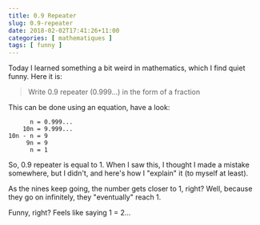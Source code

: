 ```yaml
---
title: 0.9 Repeater
slug: 0.9-repeater
date: 2018-02-02T17:41:26+11:00
categories: [ mathematiques ]
tags: [ funny ]
---
```


Today I learned something a bit weird in mathematics, which I find quiet funny.
Here it is:

> Write 0.9 repeater (0.999...) in the form of a fraction

This can be done using an equation, have a look:

```
      n = 0.999...
    10n = 9.999...
10n - n = 9
     9n = 9
      n = 1
```

So, 0.9 repeater is equal to 1. When I saw this, I thought I made a mistake
somewhere, but I didn't, and here's how I "explain" it (to myself at least).

As the nines keep going, the number gets closer to 1, right? Well,
because they go on infinitely, they "eventually" reach 1.

Funny, right? Feels like saying 1 = 2...
